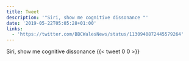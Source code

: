 ```yaml
---
title: Tweet
description: '"Siri, show me cognitive dissonance "'
date: '2019-05-22T05:05:28+01:00'
links:
  - 'https://twitter.com/BBCWalesNews/status/1130940872445579264'
---
```

Siri, show me cognitive dissonance 
      {{< tweet 0 0 >}}
    
